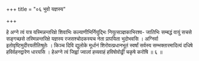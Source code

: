 +++
title = "०६ भुवो यज्ञस्य"

+++

हे अग्ने त्वं यत्र यस्मिन्नन्तरिक्षे शिवाभिः कल्याणीभिर्नियुद्भिः नियुत्सञ्ज्ञकाभिरश्व- जातिभिः सम्बद्धं वायुं सचसे सङ्गच्छसे तस्मिन्नन्तरिक्षे यज्ञस्य रजसश्चोदकस्यच नेता प्रापयिता भुदोभवसि । अग्निर्वा इतोवृष्टिमुदीरयतीतिश्रुतेः । किञ्च दिवि द्युलोके मूर्धानं शिरोवत्प्रधानभूतं स्वर्षां सर्वस्य सम्भक्तारमादित्यं दधिषे हविर्वहनद्वारेण धारयसि । हेअग्ने त्वं जिह्वां ज्वालां हव्यवाहं हविषोवोढ्रीं चकृषे करोषि ॥ ६ ॥